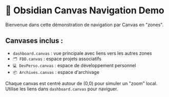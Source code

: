 # 🧭 Obsidian Canvas Navigation Demo

Bienvenue dans cette démonstration de navigation par Canvas en "zones".

## Canvases inclus :
- `dashboard.canvas` : vue principale avec liens vers les autres zones
- `🗂️ FDD.canvas` : espace projets associatifs
- `💻 DevPerso.canvas` : espace de développement personnel
- `📦 Archives.canvas` : espace d'archivage

Chaque canvas est centré autour de (0,0) pour simuler un "zoom" local. Utilise les liens dans `dashboard.canvas` pour naviguer.

